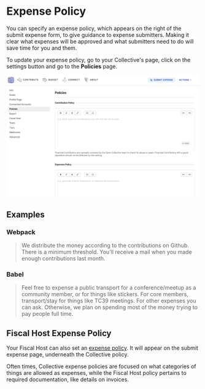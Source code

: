 # Expense Policy

You can specify an expense policy, which appears on the right of the submit expense form, to give guidance to expense submitters. Making it clear what expenses will be approved and what submitters need to do will save time for you and them.

To update your expense policy, go to your Collective's page, click on the settings button and go to the **Policies** page.

![](../.gitbook/assets/collectives_expensepolicy_settings_2021-7-6.png)

## Examples

### Webpack

> We distribute the money according to the contributions on Github. There is a minimum threshold. You'll receive a mail when you made enough contributions last month.

### Babel

> Feel free to expense a public transport for a conference/meetup as a community member, or for things like stickers. For core members, transport/stay for things like TC39 meetings. For other expenses you can ask. Otherwise, we plan on spending most of the money trying to pay people full time.

## Fiscal Host Expense Policy

Your Fiscal Host can also set an [expense policy](../fiscal-hosts/fiscal-host-settings/#expenses). It will appear on the submit expense page, underneath the Collective policy.

Often times, Collective expense policies are focused on what categories of things are allowed as expenses, while the Fiscal Host policy pertains to required documentation, like details on invoices.

